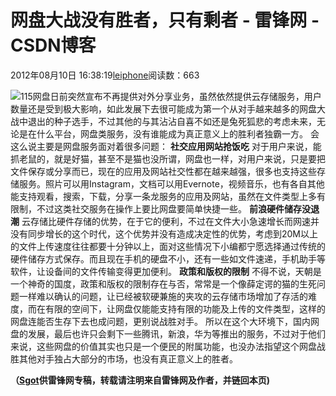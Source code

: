 
# 网盘大战没有胜者，只有剩者 - 雷锋网 - CSDN博客


2012年08月10日 16:38:19[leiphone](https://me.csdn.net/leiphone)阅读数：663


![](http://www.leiphone.com/wp-content/uploads/2012/08/6147caa1jw1dp96j2rhnhj.jpg)115网盘日前突然宣布不再提供对外分享业务，虽然依然提供云存储服务，用户数量还是受到极大影响，如此发展下去很可能成为第一个从对手越来越多的网盘大战中退出的种子选手，不过其他的与其沾沾自喜不如还是兔死狐悲的考虑未来，无论是在什么平台，网盘类服务，没有谁能成为真正意义上的胜利者独霸一方。
会这么说主要是网盘服务面对着很多问题：
**社交应用网站抢饭吃**
对于用户来说，能抓老鼠的，就是好猫，甚至不是猫也没所谓，网盘也一样，对用户来说，只是要把文件保存或分享而已，现在的应用及网站社交性都在越来越强，很多也支持这些存储服务。照片可以用Instagram，文档可以用Evernote，视频音乐，也有各自其他能支持观看，搜索，下载，分享一条龙服务的应用及网站，虽然在文件类型上多有限制，不过这类社交服务在操作上要比网盘要简单快捷一些。
**前浪硬件储存没退潮**
云存储比硬件存储的优势，在于它的便利，不过在文件大小急速增长而网速并没有同步增长的这个时代，这个优势并没有造成决定性的优势，考虑到20M以上的文件上传速度往往都要十分钟以上，面对这些情况下小编都宁愿选择通过传统的硬件储存方式保存。而且现在手机的硬盘不小，还有一些如文件速递，手机助手等软件，让设备间的文件传输变得更加便利。
**政策和版权的限制**
不得不说，天朝是一个神奇的国度，政策和版权的限制存在与否，常常是一个像薛定谔的猫的生死问题一样难以确认的问题，让已经被软硬兼施的夹攻的云存储市场增加了存活的难度，而在有限的空间下，让网盘仅能能支持有限的功能及上传的文件类型，这样的网盘连能否生存下去也成问题，更别说战胜对手。
所以在这个大环境下，国内网盘的发展，最后也许只会剩下一些腾讯，新浪，华为等推出的服务，不过对于他们来说，这些网盘的价值其实也只是一个便民的附属功能，也没办法指望这个网盘战胜其他对手独占大部分的市场，也没有真正意义上的胜者。

**（****[Sgot](http://www.leiphone.com/author/sgot)****供****雷锋网****专稿，转载请注明来自雷锋网及作者，并链回本页)**

